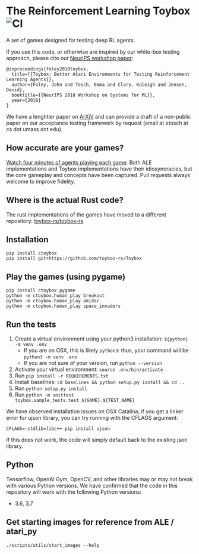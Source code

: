 # The Reinforcement Learning Toybox ![CI](https://github.com/toybox-rs/Toybox/workflows/CI/badge.svg)

A set of games designed for testing deep RL agents.

If you use this code, or otherwise are inspired by our white-box testing approach, please cite our [NeurIPS workshop paper](https://arxiv.org/abs/1812.02850):

```
@inproceedings{foley2018toybox,
  title={{Toybox: Better Atari Environments for Testing Reinforcement Learning Agents}},
  author={Foley, John and Tosch, Emma and Clary, Kaleigh and Jensen, David},
  booktitle={{NeurIPS 2018 Workshop on Systems for ML}},
  year={2018}
}
```

We have a lenghtier paper on [ArXiV](https://arxiv.org/pdf/1905.02825.pdf) and can provide a draft of a non-public paper on our acceptance testing framework by request (email at etosch at cs dot umass dot edu).

## How accurate are your games?

[Watch four minutes of agents playing each game](https://www.youtube.com/watch?v=spx_YQQW1Lw). Both ALE implementations and Toybox implementations have their idiosyncracies, but the core gameplay and concepts have been captured. Pull requests always welcome to improve fidelity.

## Where is the actual Rust code?

The rust implementations of the games have moved to a different repository: [toybox-rs/toybox-rs](https://github.com/toybox-rs/toybox-rs)

## Installation

    pip install ctoybox
    pip install git+https://github.com/toybox-rs/Toybox

## Play the games (using pygame)

    pip install ctoybox pygame
    python -m ctoybox.human_play breakout
    python -m ctoybox.human_play amidar
    python -m ctoybox.human_play space_invaders

## Run the tests

1. Create a virtual environment using your python3 installation: `${python} -m venv .env`
   * If you are on OSX, this is likely `python3`: thus, your command will be `python3 -m venv .env`
   * If you are not sure of your version, run `python --version`
1. Activate your virtual environment: `source .env/bin/activate`
2. Run `pip install -r REQUIREMENTS.txt`
3. Install baselines: `cd baselines && python setup.py isntall && cd ..`
4. Run `python setup.py install`
5. Run `python -m unittest toybox.sample_tests.test_${GAME}.${TEST_NAME}`

We have observed installation issues on OSX Catalina; if you get a linker error for ujson library, you can try running with the CFLAGS argument:

`CFLAGS=-stdlib=libc++ pip install ujson`

If this does not work, the code will simply default back to the existing json library.


## Python

Tensorflow, OpenAI Gym, OpenCV, and other libraries may or may not break with various Python versions. We have confirmed that the code in this repository will work with the following Python versions:

* 3.6, 3.7

## Get starting images for reference from ALE / atari_py

`./scripts/utils/start_images --help` 
